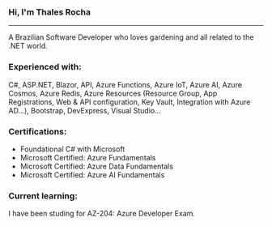 ### Hi, I'm Thales Rocha
<hr>
A Brazilian Software Developer who loves gardening and all related to the .NET world.

<h3>Experienced with:</h3>
C#, ASP.NET, Blazor, API, Azure Functions, Azure IoT, Azure AI, Azure Cosmos, Azure Redis, Azure Resources (Resource Group, App Registrations, Web & API configuration, Key Vault, Integration with Azure AD...), Bootstrap, DevExpress, Visual Studio...

<h3>Certifications:</h3>
<ul>
	<li>Foundational C# with Microsoft</li>
	<li>Microsoft Certified: Azure Fundamentals</li>
	<li>Microsoft Certified: Azure Data Fundamentals</li>
  <li>Microsoft Certified: Azure AI Fundamentals</li>
</ul>

<h3>Current learning:</h3>
I have been studing for AZ-204: Azure Developer Exam.
